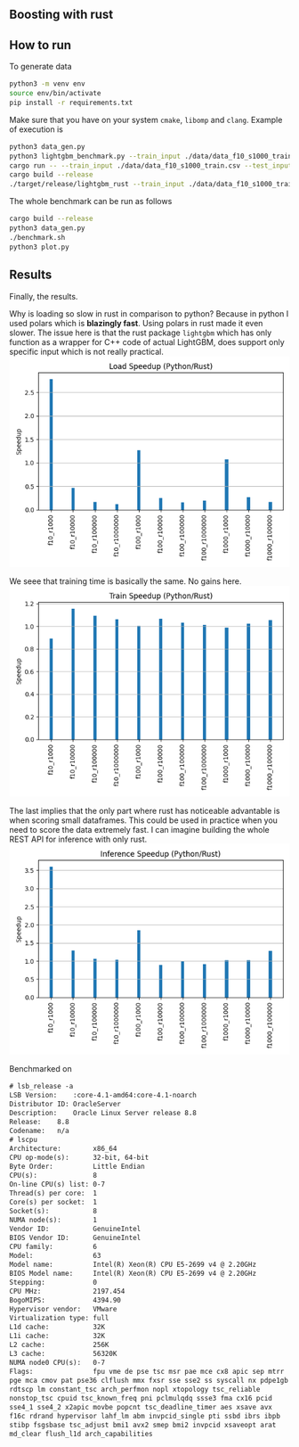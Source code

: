 ## Boosting with rust

## How to run
To generate data
```bash
python3 -m venv env
source env/bin/activate
pip install -r requirements.txt
```
Make sure that you have on your system `cmake`, `libomp` and `clang`. Example of execution is
```bash
python3 data_gen.py
python3 lightgbm_benchmark.py --train_input ./data/data_f10_s1000_train.csv --test_input ./data/data_f10_s1000_test.csv
cargo run -- --train_input ./data/data_f10_s1000_train.csv --test_input ./data/data_f10_s1000_test.csv 
cargo build --release
./target/release/lightgbm_rust --train_input ./data/data_f10_s1000_train.csv --test_input ./data/data_f10_s1000_test.csv 
```
The whole benchmark can be run as follows
```bash
cargo build --release
python3 data_gen.py
./benchmark.sh
python3 plot.py
```

## Results
Finally, the results.

Why is loading so slow in rust in comparison to python? Because in python I used polars which is **blazingly fast**. Using polars in rust made it even slower. The issue here is that the rust package `lightgbm` which has only function as a wrapper for C++ code of actual LightGBM, does support only specific input which is not really practical. 
![](./data/average_load_speedup.png)

We seee that training time is basically the same. No gains here.
![](./data/average_train_speedup.png)

The last implies that the only part where rust has noticeable advantable is when scoring small dataframes. This could be used in practice when you need to score the data extremely fast. I can imagine building the whole REST API for inference with only rust.
![](./data/average_inference_speedup.png)

Benchmarked on
```
# lsb_release -a
LSB Version:	:core-4.1-amd64:core-4.1-noarch
Distributor ID:	OracleServer
Description:	Oracle Linux Server release 8.8
Release:	8.8
Codename:	n/a
# lscpu
Architecture:        x86_64
CPU op-mode(s):      32-bit, 64-bit
Byte Order:          Little Endian
CPU(s):              8
On-line CPU(s) list: 0-7
Thread(s) per core:  1
Core(s) per socket:  1
Socket(s):           8
NUMA node(s):        1
Vendor ID:           GenuineIntel
BIOS Vendor ID:      GenuineIntel
CPU family:          6
Model:               63
Model name:          Intel(R) Xeon(R) CPU E5-2699 v4 @ 2.20GHz
BIOS Model name:     Intel(R) Xeon(R) CPU E5-2699 v4 @ 2.20GHz
Stepping:            0
CPU MHz:             2197.454
BogoMIPS:            4394.90
Hypervisor vendor:   VMware
Virtualization type: full
L1d cache:           32K
L1i cache:           32K
L2 cache:            256K
L3 cache:            56320K
NUMA node0 CPU(s):   0-7
Flags:               fpu vme de pse tsc msr pae mce cx8 apic sep mtrr pge mca cmov pat pse36 clflush mmx fxsr sse sse2 ss syscall nx pdpe1gb rdtscp lm constant_tsc arch_perfmon nopl xtopology tsc_reliable nonstop_tsc cpuid tsc_known_freq pni pclmulqdq ssse3 fma cx16 pcid sse4_1 sse4_2 x2apic movbe popcnt tsc_deadline_timer aes xsave avx f16c rdrand hypervisor lahf_lm abm invpcid_single pti ssbd ibrs ibpb stibp fsgsbase tsc_adjust bmi1 avx2 smep bmi2 invpcid xsaveopt arat md_clear flush_l1d arch_capabilities
```